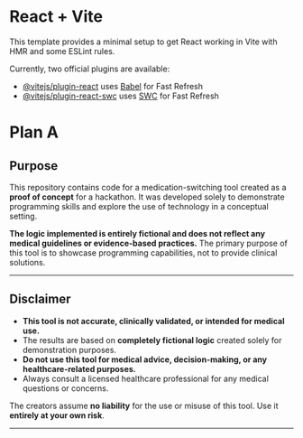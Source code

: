 # React + Vite

This template provides a minimal setup to get React working in Vite with HMR and some ESLint rules.

Currently, two official plugins are available:

- [@vitejs/plugin-react](https://github.com/vitejs/vite-plugin-react/blob/main/packages/plugin-react/README.md) uses [Babel](https://babeljs.io/) for Fast Refresh
- [@vitejs/plugin-react-swc](https://github.com/vitejs/vite-plugin-react-swc) uses [SWC](https://swc.rs/) for Fast Refresh

# Plan A

## Purpose
This repository contains code for a medication-switching tool created as a **proof of concept** for a hackathon. It was developed solely to demonstrate programming skills and explore the use of technology in a conceptual setting.

**The logic implemented is entirely fictional and does not reflect any medical guidelines or evidence-based practices.** The primary purpose of this tool is to showcase programming capabilities, not to provide clinical solutions.

---

## Disclaimer
- **This tool is not accurate, clinically validated, or intended for medical use.**
- The results are based on **completely fictional logic** created solely for demonstration purposes.
- **Do not use this tool for medical advice, decision-making, or any healthcare-related purposes.**
- Always consult a licensed healthcare professional for any medical questions or concerns.

The creators assume **no liability** for the use or misuse of this tool. Use it **entirely at your own risk**.

---